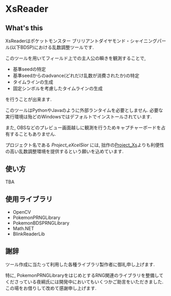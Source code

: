 # XsReader
## What's this
XsReaderはポケットモンスター ブリリアントダイヤモンド・シャイニングパール(以下BDSP)における乱数調整ツールです.

このツールを用いてフィールド上での主人公の瞬きを観測することで,

- 基準seedの特定
- 基準seedからのadvance(どれだけ乱数が消費されたか)の特定
- タイムラインの生成
- 固定シンボルを考慮したタイムラインの生成

を行うことが出来ます.

このツールはPythonやJavaのように外部ランタイムを必要としません. 必要な実行環境は殆どのWindowsではデフォルトでインストールされています.

また, OBSなどのプレビュー画面越しに観測を行うためキャプチャーボードを占有することもありません. 

プロジェクト名である _Project_eXcelSior_ には, 拙作の[Project_Xs](https://github.com/niart120/Project_Xs)よりも利便性の高い乱数調整環境を提供するという願いを込めています.

## 使い方
TBA

## 使用ライブラリ
- OpenCV
- PokemonPRNGLibrary
- PokemonBDSPRNGLibrary
- Math.NET
- BlinkReaderLib

## 謝辞
ツール作成に当たって利用した各種ライブラリ製作者に御礼申し上げます.

特に, PokemonPRNGLibraryをはじめとするRNG関連のライブラリを整備してくださっている夜綱氏には開発中においてもいくつかご助言をいただきました. この場をお借りして改めて感謝申し上げます. 
